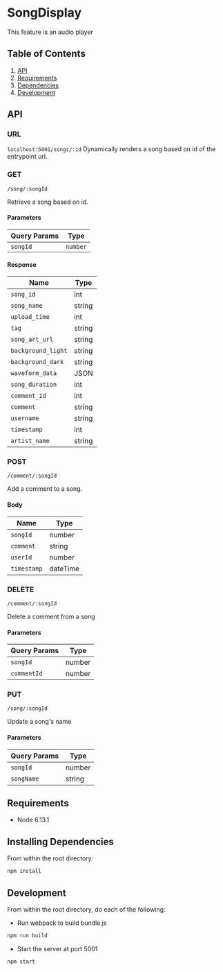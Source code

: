 # SongDisplay

This feature is an audio player 

## Table of Contents

1. [API](#API)
1. [Requirements](#requirements)
1. [Dependencies](#installing)
1. [Development](#development)

## API
### URL
`localhost:5001/songs/:id`
Dynamically renders a song based on id of the entrypoint url.

### GET
`/song/:songId`

Retrieve a song based on id.

#### Parameters

| Query Params| Type |
| ----------- | ----------- |
| `songId` | `number` |

#### Response

| Name | Type |
| ----------- | ----------- |
| `song_id` | int |
| `song_name` | string |
| `upload_time` | int |
| `tag` | string |
| `song_art_url` | string |
| `background_light` | string |
| `background_dark` | string |
| `waveform_data` | JSON |
| `song_duration` | int|
| `comment_id` | int |
| `comment` | string |
| `username` | string |
| `timestamp` | int |
| `artist_name` | string |


### POST
`/comment/:songId`

Add a comment to a song.

#### Body

| Name | Type |
| ----------- | ----------- |
| `songId` | number |
| `comment` | string |
| `userId` | number |
| `timestamp` | dateTime |



### DELETE
`/comment/:songId`

Delete a comment from a song

#### Parameters

| Query Params| Type |
| ----------- | ----------- |
| `songId` | number |
| `commentId` | number |



### PUT
`/song/:songId`

Update a song's name

#### Parameters

| Query Params| Type |
| ----------- | ----------- |
| `songId` | number |
| `songName` | string |


## Requirements

- Node 6.13.1

## Installing Dependencies

From within the root directory:

```sh
npm install
```

## Development

From within the root directory, do each of the following:

- Run webpack to build bundle.js
```sh
npm run build
```
- Start the server at port 5001
```sh
npm start
```
